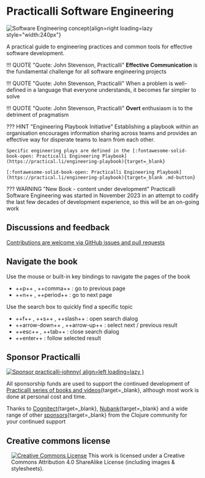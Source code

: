# Practicalli Software Engineering 

![Software Engineering concept](https://raw.githubusercontent.com/practicalli/graphic-design/live/engineering-playbook/engineering-playbook-concept.png){align=right loading=lazy style="width:240px"}

A practical guide to engineering practices and common tools for effective software development.

!!! QUOTE "Quote: John Stevenson, Practicalli"
    **Effective Communication** is the fundamental challenge for all software engineering projects

!!! QUOTE "Quote: John Stevenson, Practicalli"
    When a problem is well-defined in a language that everyone understands, it becomes far simpler to solve

!!! QUOTE "Quote: John Stevenson, Practicalli"
    **Overt** enthusiasm is to the detriment of pragmatism


??? HINT "Engineering Playbook Initiative"
    Establishing a playbook within an organisation encourages information sharing across teams and provides an effective way for disperate teams to learn from each other.

    Specific engineering plays are defined in the [:fontawesome-solid-book-open: Practicalli Engineering Playbook](https://practical.li/engineering-playbook){target=_blank}

    [:fontawesome-solid-book-open: Practicalli Engineering Playbook](https://practical.li/engineering-playbook){target=_blank .md-button}


??? WARNING "New Book - content under development"
    Practicalli Software Engineering was started in November 2023 in an attempt to codify the last few decades of development experience, so this will be an on-going work



## Discussions and feedback

[Contributions are welcome via GitHub issues and pull requests](https://practical.li/contributing/)


## Navigate the book

Use the mouse or built-in key bindings to navigate the pages of the book

- ++p++ , ++comma++ : go to previous page
- ++n++ , ++period++ : go to next page

Use the search box to quickly find a specific topic

- ++f++ , ++s++ , ++slash++ : open search dialog
- ++arrow-down++ , ++arrow-up++ : select next / previous result
- ++esc++ , ++tab++ : close search dialog
- ++enter++ : follow selected result


## Sponsor Practicalli

[![Sponsor practicalli-johnny](https://raw.githubusercontent.com/practicalli/graphic-design/live/buttons/practicalli-github-sponsors-button.png){ align=left loading=lazy }](https://github.com/sponsors/practicalli-johnny/)

All sponsorship funds are used to support the continued development of [Practicalli series of books and videos](https://practical.li/){target=_blank}, although most work is done at personal cost and time.

Thanks to [Cognitect](https://www.cognitect.com/){target=_blank}, [Nubank](https://nubank.com.br/){target=_blank} and a wide range of other [sponsors](https://github.com/sponsors/practicalli-johnny#sponsors){target=_blank} from the Clojure community for your continued support


## Creative commons license

<div style="width:95%; margin:auto;">
<a rel="license" href="http://creativecommons.org/licenses/by-sa/4.0/"><img alt="Creative Commons License" style="border-width:0" src="https://i.creativecommons.org/l/by-sa/4.0/88x31.png" /></a>
This work is licensed under a Creative Commons Attribution 4.0 ShareAlike License (including images & stylesheets).
</div>

